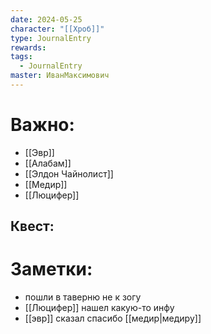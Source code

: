 ```yaml
---
date: 2024-05-25
character: "[[Хроб]]"
type: JournalEntry
rewards: 
tags:
  - JournalEntry
master: ИванМаксимович
---
```

# Важно:
- [[Эвр]]
- [[Алабам]]
- [[Элдон Чайнолист]]
- [[Медир]]
- [[Люцифер]]
## Квест:

# Заметки:
- пошли в таверню не к зогу
- [[Люцифер]] нашел какую-то инфу 
- [[эвр]] сказал спасибо [[медир|медиру]]